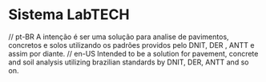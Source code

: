 # Sistema LabTECH

// pt-BR
A intenção é ser uma solução para analise de pavimentos, concretos e solos utilizando os padrões providos pelo DNIT, DER , ANTT e assim por diante.
// en-US
Intended to be a solution for pavement, concrete and soil analysis utilizing brazilian standards by DNIT, DER, ANTT and so on.
